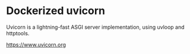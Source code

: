 # Dockerized uvicorn

Uvicorn is a lightning-fast ASGI server implementation, using uvloop and httptools.

https://www.uvicorn.org